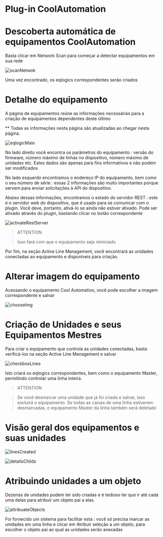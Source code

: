 # Plug-in CoolAutomation




# Descoberta automática de equipamentos CoolAutomation


Basta clicar em Network Scan para começar a detectar equipamentos em sua rede


![scanNetwok](../images/scanNetwork.png)


Uma vez encontrado, os eqlogics correspondentes serão criados




# Detalhe do equipamento


A página de equipamentos reúne as informações necessárias para a criação de equipamentos dependentes deste último

** Todas as informações nesta página são atualizadas ao chegar nesta página.


![eqlogicMain](../images/eqlogicMain.png)

No lado direito você encontra os parâmetros do equipamento : versão do firmware, número máximo de linhas no dispositivo, número máximo de unidades etc.
Estes dados são apenas para fins informativos e não podem ser modificados



No lado esquerdo encontramos o endereço IP do equipamento, bem como o seu número de série : essas 2 informações são muito importantes porque servem para enviar solicitações à API do dispositivo. 


Abaixo dessas informações, encontramos o estado do servidor REST : este é o servidor web do dispositivo, que é usado para se comunicar com o plugin. Você deve, portanto, ativá-lo se ainda não estiver ativado. 
Pode ser ativado através do plugin, bastando clicar no botão correspondente

![activateRestServer](../images/activateRestServer.png)

> ATTENTION

> Isso fará com que o equipamento seja reiniciado


Por fim, na seção Active Line Management, você encontrará as unidades conectadas ao equipamento e disponíveis para criação.



# Alterar imagem do equipamento

Acessando o equipamento Cool Automation, você pode escolher a imagem correspondente e salvar

![chooseImg](../images/chooseImg.png)


# Criação de Unidades e seus Equipamentos Mestres

Para criar o equipamento que controla as unidades conectadas, basta verificá-los na seção Active Line Management e salvar

![checkboxLines](../images/checkboxLines.png)

Isto criará os eqlogics correspondentes, bem como o equipamento Master, permitindo controlar uma linha inteira.

> ATTENTION

> Se você desmarcar uma unidade que já foi criada e salvar, isso excluirá o equipamento. 
> Se todas as caixas de uma linha estiverem desmarcadas, o equipamento Master da linha também será deletado


# Visão geral dos equipamentos e suas unidades

![linesCreated](../images/linesCreated.png)


![detailsChilds](../images/detailsChilds.png)





# Atribuindo unidades a um objeto


Dezenas de unidades podem ter sido criadas e é tedioso ter que ir até cada uma delas para atribuir um objeto pai a elas. 

![attribuateObjects](../images/attribuateObjects.png)

Foi fornecido um sistema para facilitar esta : você só precisa marcar as unidades em uma linha e clicar em Atribuir seleção a um objeto, para escolher o objeto pai ao qual as unidades serão anexadas


